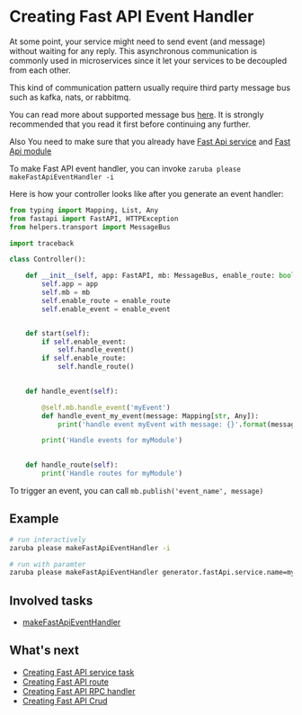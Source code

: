 # Creating Fast API Event Handler

At some point, your service might need to send event (and message) without waiting for any reply. This asynchronous communication is commonly used in microservices since it let your services to be decoupled from each other.

This kind of communication pattern usually require third party message bus such as kafka, nats, or rabbitmq.

You can read more about supported message bus [here](fast-api-message-bus.md). It is strongly recommended that you read it first before continuing any further.

Also You need to make sure that you already have [Fast Api service](creating-fast-api-service.md) and [Fast Api module](creating-fast-api-module.md)

To make Fast API event handler, you can invoke `zaruba please makeFastApiEventHandler -i`

Here is how your controller looks like after you generate an event handler:

```python
from typing import Mapping, List, Any
from fastapi import FastAPI, HTTPException
from helpers.transport import MessageBus

import traceback

class Controller():

    def __init__(self, app: FastAPI, mb: MessageBus, enable_route: bool, enable_event: bool):
        self.app = app
        self.mb = mb
        self.enable_route = enable_route
        self.enable_event = enable_event


    def start(self):
        if self.enable_event:
            self.handle_event()
        if self.enable_route:
            self.handle_route()
    

    def handle_event(self):

        @self.mb.handle_event('myEvent')
        def handle_event_my_event(message: Mapping[str, Any]):
            print('handle event myEvent with message: {}'.format(message))

        print('Handle events for myModule')
    

    def handle_route(self):
        print('Handle routes for myModule')

```

To trigger an event, you can call `mb.publish('event_name', message)`

## Example

```sh
# run interactively
zaruba please makeFastApiEventHandler -i

# run with paramter
zaruba please makeFastApiEventHandler generator.fastApi.service.name=myService generator.fastApi.module.name=myModule generator.fastApi.event.name=myEvent
```

## Involved tasks

* [makeFastApiEventHandler](tasks/makeFastApiEventHandler.md)


## What's next

* [Creating Fast API service task](creating-fast-api-service-task.md)
* [Creating Fast API route](creating-fast-api-route.md)
* [Creating Fast API RPC handler](creating-fast-api-rpc-handler.md)
* [Creating Fast API Crud](creating-fast-api-crud.md)